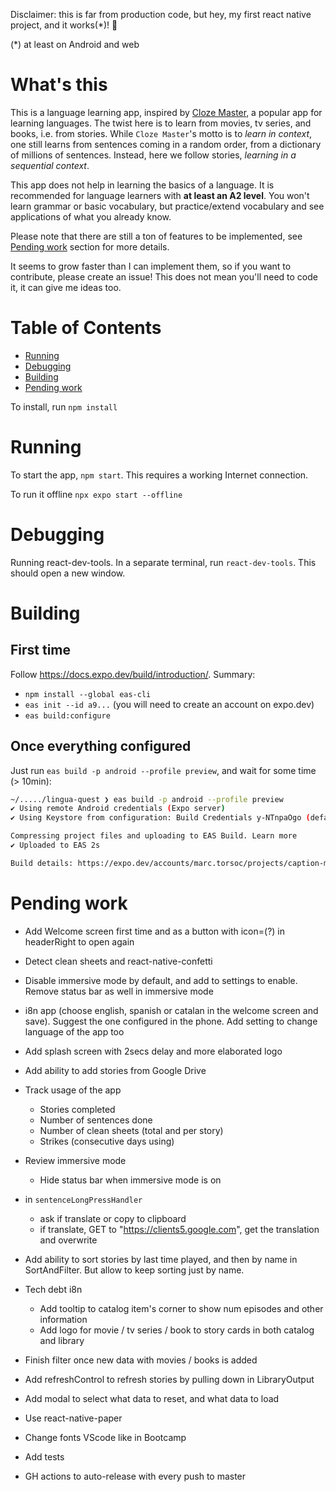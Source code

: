 Disclaimer: this is far from production code, but hey, my first react native project, and it works(*)! 💪

(*) at least on Android and web

# What's this

This is a language learning app, inspired by [Cloze Master](https://www.clozemaster.com/), a popular app for learning languages. The twist here is to learn from movies, tv series, and books, i.e. from stories. While `Cloze Master`'s motto is to *learn in context*, one still learns from sentences coming in a random order, from a dictionary of millions of sentences. Instead, here we follow stories, *learning in a sequential context*.

This app does not help in learning the basics of a language. It is recommended for language learners with **at least an A2 level**. You won't learn grammar or basic vocabulary, but practice/extend vocabulary and see applications of what you already know.

Please note that there are still a ton of features to be implemented, see [Pending work](#pending-work) section for more details. 

It seems to grow faster than I can implement them, so if you want to contribute, please create an issue! This does not mean you'll need to code it, it can give me ideas too.

# Table of Contents

- [Running](#running)
- [Debugging](#debugging)
- [Building](#building)
- [Pending work](#pending-work)

To install, run `npm install`

# Running

To start the app, `npm start`. This requires a working Internet connection.

To run it offline `npx expo start --offline`

# Debugging
Running react-dev-tools. In a separate terminal, run `react-dev-tools`. This should open a new window.

# Building

## First time

Follow https://docs.expo.dev/build/introduction/. Summary:

* `npm install --global eas-cli`
* `eas init --id a9...` (you will need to create an account on expo.dev)
* `eas build:configure`

## Once everything configured

Just run `eas build -p android --profile preview`, and wait for some time (> 10min):
```bash
~/...../lingua-quest ❯ eas build -p android --profile preview
✔ Using remote Android credentials (Expo server)
✔ Using Keystore from configuration: Build Credentials y-NTnpaOgo (default)

Compressing project files and uploading to EAS Build. Learn more
✔ Uploaded to EAS 2s

Build details: https://expo.dev/accounts/marc.torsoc/projects/caption-master/builds/cb2dfa67-5f3e-4b45-afd6-6afcbc8ecfc0
```

# Pending work

- Add Welcome screen first time and as a button with icon=(?) in headerRight to open again

- Detect clean sheets and react-native-confetti
- Disable immersive mode by default, and add to settings to enable. Remove status bar as well in immersive mode
- i8n app (choose english, spanish or catalan in the welcome screen and save). Suggest the one configured in the phone. Add setting to change language of the app too

- Add splash screen with 2secs delay and more elaborated logo
- Add ability to add stories from Google Drive
- Track usage of the app
    - Stories completed
    - Number of sentences done
    - Number of clean sheets (total and per story)
    - Strikes (consecutive days using)

- Review immersive mode
    - Hide status bar when immersive mode is on
- in `sentenceLongPressHandler`
    - ask if translate or copy to clipboard
    - if translate, GET to "https://clients5.google.com", get the translation and overwrite
- Add ability to sort stories by last time played, and then by name in SortAndFilter. But allow to keep sorting just by name.

- Tech debt i8n
    - Add tooltip to catalog item's corner to show num episodes and other
    information
    - Add logo for movie / tv series / book to story cards in both catalog and library
- Finish filter once new data with movies / books is added
- Add refreshControl to refresh stories by pulling down in LibraryOutput
- Add modal to select what data to reset, and what data to load
- Use react-native-paper
- Change fonts VScode like in Bootcamp
- Add tests
- GH actions to auto-release with every push to master

